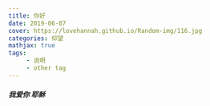 ```yaml
---
title: 你好
date: 2019-06-07
cover: https://lovehannah.github.io/Random-img/116.jpg
categories: 仰望
mathjax: true
tags: 
     - 说明
     - other tag
---
```

##### 我爱你 耶稣
 